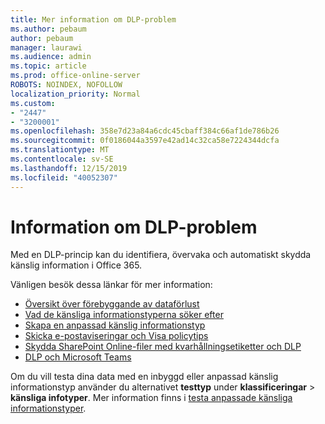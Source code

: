 ```yaml
---
title: Mer information om DLP-problem
ms.author: pebaum
author: pebaum
manager: laurawi
ms.audience: admin
ms.topic: article
ms.prod: office-online-server
ROBOTS: NOINDEX, NOFOLLOW
localization_priority: Normal
ms.custom:
- "2447"
- "3200001"
ms.openlocfilehash: 358e7d23a84a6cdc45cbaff384c66af1de786b26
ms.sourcegitcommit: 0f0186044a3597e42ad14c32ca58e7224344dcfa
ms.translationtype: MT
ms.contentlocale: sv-SE
ms.lasthandoff: 12/15/2019
ms.locfileid: "40052307"
---
```

# <a name="information-about-dlp-issues"></a>Information om DLP-problem

Med en DLP-princip kan du identifiera, övervaka och automatiskt skydda känslig information i Office 365.

Vänligen besök dessa länkar för mer information:

- [Översikt över förebyggande av dataförlust](https://docs.microsoft.com/office365/securitycompliance/data-loss-prevention-policies)
- [Vad de känsliga informationstyperna söker efter](https://docs.microsoft.com/office365/securitycompliance/what-the-sensitive-information-types-look-for)
- [Skapa en anpassad känslig informationstyp](https://docs.microsoft.com/office365/securitycompliance/create-a-custom-sensitive-information-type)
- [Skicka e-postaviseringar och Visa policytips](https://docs.microsoft.com/office365/securitycompliance/use-notifications-and-policy-tips)
- [Skydda SharePoint Online-filer med kvarhållningsetiketter och DLP](https://docs.microsoft.com/office365/securitycompliance/protect-sharepoint-online-files-with-office-365-labels-and-dlp)
- [DLP och Microsoft Teams](https://docs.microsoft.com/office365/securitycompliance/dlp-microsoft-teams)

Om du vill testa dina data med en inbyggd eller anpassad känslig informationstyp använder du alternativet **testtyp** under **klassificeringar** > **känsliga infotyper**. Mer information finns i [testa anpassade känsliga informationstyper](https://docs.microsoft.com/office365/securitycompliance/create-a-custom-sensitive-information-type#test-custom-sensitive-information-types-in-the-security--compliance-center).